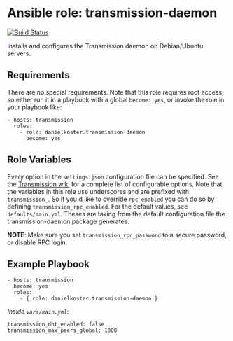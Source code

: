 # Ansible role: transmission-daemon
[![Build Status](https://travis-ci.org/danielkoster/ansible-role-transmission-daemon.svg?branch=master)](https://travis-ci.org/danielkoster/ansible-role-transmission-daemon)

Installs and configures the Transmission daemon on Debian/Ubuntu servers.

## Requirements
There are no special requirements. Note that this role requires root access, so either run it in a playbook with a global `become: yes`, or invoke the role in your playbook like:

```
- hosts: transmission
  roles:
    - role: danielkoster.transmission-daemon
      become: yes
```

## Role Variables
Every option in the `settings.json` configuration file can be specified. See the [Transmission wiki](https://github.com/transmission/transmission/wiki/Editing-Configuration-Files) for a complete list of configurable options. Note that the variables in this role use underscores and are prefixed with `transmission_`. So if you'd like to override `rpc-enabled` you can do so by defining `transmission_rpc_enabled`. For the default values, see `defaults/main.yml`. Theses are taking from the default configuration file the transmission-daemon package generates.

__NOTE__: Make sure you set `transmission_rpc_password` to a secure password, or disable RPC login.

## Example Playbook
```
- hosts: transmission
  become: yes
  roles:
    - { role: danielkoster.transmission-daemon }
```

*Inside `vars/main.yml`*:
```
transmission_dht_enabled: false
transmission_max_peers_global: 1000
```
